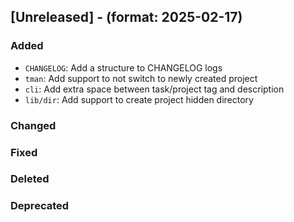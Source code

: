 ## [Unreleased] - (format: 2025-02-17)

### Added
- `CHANGELOG`: Add a structure to CHANGELOG logs
- `tman`: Add support to not switch to newly created project
- `cli`: Add extra space between task/project tag and description
- `lib/dir`: Add support to create project hidden directory

### Changed

### Fixed

### Deleted

### Deprecated
